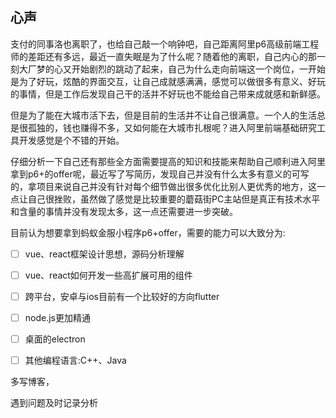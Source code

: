 ## 心声

支付的同事洛也离职了，也给自己敲一个响钟吧，自己距离阿里p6高级前端工程师的差距还有多远，最近一直失眠是为了什么呢？随着他的离职，自己内心的那一刻大厂梦的心又开始剧烈的跳动了起来，自己为什么走向前端这一个岗位，一开始是为了好玩，炫酷的界面交互，让自己成就感满满，感觉可以做很多有意义、好玩的事情，但是工作后发现自己干的活并不好玩也不能给自己带来成就感和新鲜感。

但是为了能在大城市活下去，但是目前的生活并不让自己很满意。一个人的生活总是很孤独的，钱也赚得不多，又如何能在大城市扎根呢？进入阿里前端基础研究工具开发感觉是个不错的开始。

仔细分析一下自己还有那些全方面需要提高的知识和技能来帮助自己顺利进入阿里拿到p6+的offer呢，最近写了写简历，发现自己并没有什么太多有意义的可写的，拿项目来说自己并没有针对每个细节做出很多优化比别人更优秀的地方，这一点让自己很挫败，虽然做了感觉是比较重要的蘑菇街PC主站但是真正有技术水平和含量的事情并没有发现太多，这一点还需要进一步突破。


目前认为想要拿到蚂蚁金服小程序p6+offer，需要的能力可以大致分为:

* [ ] vue、react框架设计思想，源码分析理解
* [ ] vue、react如何开发一些高扩展可用的组件
* [ ] 跨平台，安卓与ios目前有一个比较好的方向flutter
* [ ] node.js更加精通
* [ ] 桌面的electron
* [ ] 其他编程语言:C++、Java




多写博客，


遇到问题及时记录分析



